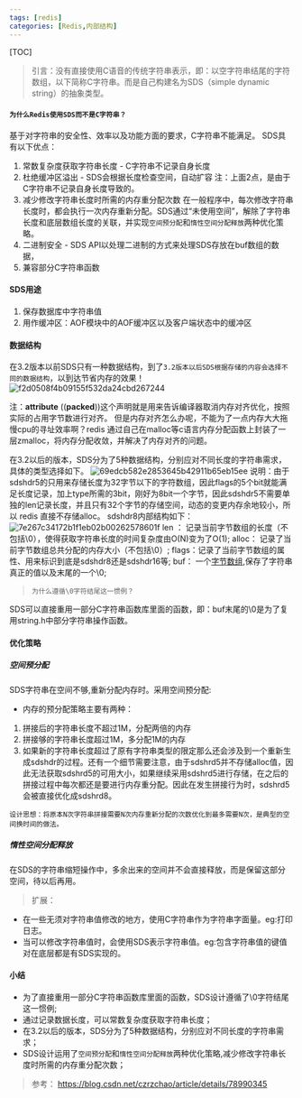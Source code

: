 ```yaml
---
tags: [redis]   
categories: [Redis,内部结构]
---
```


[TOC]

> 引言：没有直接使用C语音的传统字符串表示，即：以空字符串结尾的字符数组，以下简称C字符串。而是自己构建名为SDS（simple dynamic string）的抽象类型。


#### `为什么Redis使用SDS而不是C字符串？`
基于对字符串的安全性、效率以及功能方面的要求，C字符串不能满足。
SDS具有以下优点：
1. 常数复杂度获取字符串长度 - C字符串不记录自身长度
2. 杜绝缓冲区溢出 - SDS会根据长度检查空间，自动扩容
注：上面2点，是由于C字符串不记录自身长度导致的。
3. 减少修改字符串长度时所需的内存重分配次数
在一般程序中，每次修改字符串长度时，都会执行一次内存重新分配。SDS通过“未使用空间”，解除了字符串长度和底层数组长度的关联，并实现`空间预分配`和`惰性空间分配释放`两种优化策略。
4. 二进制安全 - SDS API以处理二进制的方式来处理SDS存放在buf数组的数据，
5. 兼容部分C字符串函数

#### SDS用途
1. 保存数据库中字符串值
2. 用作缓冲区：AOF模块中的AOF缓冲区以及客户端状态中的缓冲区

#### 数据结构
在3.2版本以前SDS只有一种数据结构，到了`3.2版本以后SDS根据存储的内容会选择不同的数据结构`，以到达节省内存的效果！
![f2d0508f4b09155f532da24cbd267244](Redis-简单动态字符串(SDS).resources/75214435-D430-495D-8550-44D86559C5C5.png)

注：__attribute__ ((__packed__))这个声明就是用来告诉编译器取消内存对齐优化，按照实际的占用字节数进行对齐。
但是内存对齐怎么办呢，不能为了一点内存大大拖慢cpu的寻址效率啊？redis 通过自己在malloc等c语言内存分配函数上封装了一层zmalloc，将内存分配收敛，并解决了内存对齐的问题。

在3.2以后的版本，SDS分为了5种数据结构，分别应对不同长度的字符串需求，具体的类型选择如下。
![69edcb582e2853645b42911b65eb15ee](Redis-简单动态字符串(SDS).resources/411AB69A-7601-44FC-A49A-95408A9EDD69.png)
说明：由于sdshdr5的只用来存储长度为32字节以下的字符数组，因此flags的5个bit就能满足长度记录，加上type所需的3bit，刚好为8bit一个字节，因此sdshdr5不需要单独的len记录长度，并且只有32个字节的存储空间，动态的变更内存余地较小，所以 redis 直接不存储alloc。
sdshdr8内部结构如下：
![7e267c34172b1f1eb02b00262578601f](Redis-简单动态字符串(SDS).resources/51E6893D-A211-4E01-BB9D-A186298E9540.png)
len ： 记录当前字节数组的长度（不包括\0），使得获取字符串长度的时间复杂度由O(N)变为了O(1);
alloc： 记录了当前字节数组总共分配的内存大小（不包括\0）;
flags：记录了当前字节数组的属性、用来标识到底是sdshdr8还是sdshdr16等;
buf： 一个<u>字节数组</u>,保存了字符串真正的值以及末尾的一个\0;

> `为什么遵循\0字符结尾这一惯例？`

SDS可以直接重用一部分C字符串函数库里面的函数，即：buf末尾的\0是为了复用string.h中部分字符串操作函数。


#### 优化策略
##### 空间预分配
SDS字符串在空间不够,重新分配内存时。采用空间预分配: 
- 内存的预分配策略主要有两种：
1. 拼接后的字符串长度不超过1M，分配两倍的内存
2. 拼接够的字符串长度超过1M，多分配1M的内存
3. 如果新的字符串长度超过了原有字符串类型的限定那么还会涉及到一个重新生成sdshdr的过程。还有一个细节需要注意，由于sdshrd5并不存储alloc值，因此无法获取sdshrd5的可用大小，如果继续采用sdshrd5进行存储，在之后的拼接过程中每次都还是要进行内存重分配。因此在发生拼接行为时，sdshrd5会被直接优化成sdshrd8。

`设计思想：将原本N次字符串拼接需要N次内存重新分配的次数优化到最多需要N次，是典型的空间换时间的做法。`

##### 惰性空间分配释放
 在SDS的字符串缩短操作中，多余出来的空间并不会直接释放，而是保留这部分空间，待以后再用。


> 扩展：
- 在一些无须对字符串值修改的地方，使用C字符串作为字符串字面量。eg:打印日志。
- 当可以修改字符串值时，会使用SDS表示字符串值。eg:包含字符串值的键值对在底层都是有SDS实现的。

#### 小结
- 为了直接重用一部分C字符串函数库里面的函数，SDS设计遵循了\0字符结尾这一惯例;
- 通过记录数据长度，可以常数复杂度获取字符串长度；
- 在3.2以后的版本，SDS分为了5种数据结构，分别应对不同长度的字符串需求；
- SDS设计运用了`空间预分配`和`惰性空间分配释放`两种优化策略,减少修改字符串长度时所需的内存重分配次数；

> 参考：
https://blog.csdn.net/czrzchao/article/details/78990345
